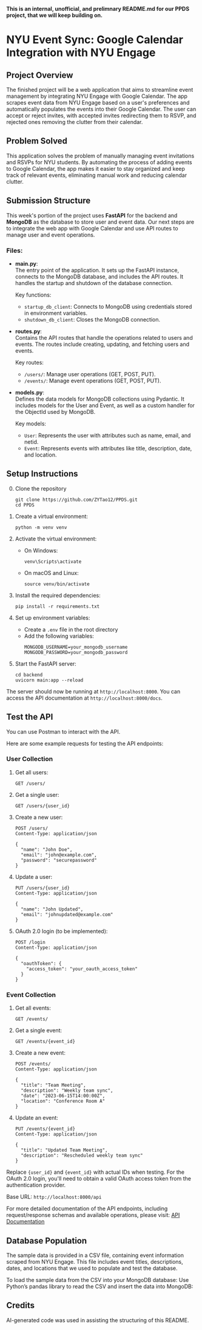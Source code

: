 **This is an internal, unofficial, and prelimnary README.md for our PPDS project, that we will keep building on.**

# NYU Event Sync: Google Calendar Integration with NYU Engage

## Project Overview

The finished project will be a web application that aims to streamline event management by integrating NYU Engage with Google Calendar. The app scrapes event data from NYU Engage based on a user's preferences and automatically populates the events into their Google Calendar. The user can accept or reject invites, with accepted invites redirecting them to RSVP, and rejected ones removing the clutter from their calendar.

## Problem Solved

This application solves the problem of manually managing event invitations and RSVPs for NYU students. By automating the process of adding events to Google Calendar, the app makes it easier to stay organized and keep track of relevant events, eliminating manual work and reducing calendar clutter.


## Submission Structure

This week's portion of the project uses **FastAPI** for the backend and **MongoDB** as the database to store user and event data. Our next steps are to integrate the web app with Google Calendar and use API routes to manage user and event operations.

### Files:

- **main.py**:  
  The entry point of the application. It sets up the FastAPI instance, connects to the MongoDB database, and includes the API routes. It handles the startup and shutdown of the database connection.

  Key functions:
  - `startup_db_client`: Connects to MongoDB using credentials stored in environment variables.
  - `shutdown_db_client`: Closes the MongoDB connection.

- **routes.py**:  
  Contains the API routes that handle the operations related to users and events. The routes include creating, updating, and fetching users and events.

  Key routes:
  - `/users/`: Manage user operations (GET, POST, PUT).
  - `/events/`: Manage event operations (GET, POST, PUT).

- **models.py**:  
  Defines the data models for MongoDB collections using Pydantic. It includes models for the User and Event, as well as a custom handler for the ObjectId used by MongoDB.

  Key models:
  - `User`: Represents the user with attributes such as name, email, and netid.
  - `Event`: Represents events with attributes like title, description, date, and location.


## Setup Instructions

0. Clone the repository
   ```
   git clone https://github.com/ZYTao12/PPDS.git
   cd PPDS
   ```

2. Create a virtual environment:
   ```
   python -m venv venv
   ```

3. Activate the virtual environment:
   - On Windows:
     ```
     venv\Scripts\activate
     ```
   - On macOS and Linux:
     ```
     source venv/bin/activate
     ```

4. Install the required dependencies:
   ```
   pip install -r requirements.txt
   ```

5. Set up environment variables:
   - Create a `.env` file in the root directory
   - Add the following variables:
     ```
     MONGODB_USERNAME=your_mongodb_username
     MONGODB_PASSWORD=your_mongodb_password
     ```

6. Start the FastAPI server:
   ```
   cd backend
   uvicorn main:app --reload
   ```

The server should now be running at `http://localhost:8000`. You can access the API documentation at `http://localhost:8000/docs`.

## Test the API

You can use Postman to interact with the API. 

Here are some example requests for testing the API endpoints:

### User Collection

1. Get all users:
   ```
   GET /users/
   ```

2. Get a single user:
   ```
   GET /users/{user_id}
   ```

3. Create a new user:
   ```
   POST /users/
   Content-Type: application/json

   {
     "name": "John Doe",
     "email": "john@example.com",
     "password": "securepassword"
   }
   ```

4. Update a user:
   ```
   PUT /users/{user_id}
   Content-Type: application/json

   {
     "name": "John Updated",
     "email": "johnupdated@example.com"
   }
   ```

5. OAuth 2.0 login (to be implemented):
   ```
   POST /login
   Content-Type: application/json

   {
     "oauthToken": {
       "access_token": "your_oauth_access_token"
     }
   }
   ```

### Event Collection

1. Get all events:
   ```
   GET /events/
   ```

2. Get a single event:
   ```
   GET /events/{event_id}
   ```

3. Create a new event:
   ```
   POST /events/
   Content-Type: application/json

   {
     "title": "Team Meeting",
     "description": "Weekly team sync",
     "date": "2023-06-15T14:00:00Z",
     "location": "Conference Room A"
   }
   ```

4. Update an event:
   ```
   PUT /events/{event_id}
   Content-Type: application/json

   {
     "title": "Updated Team Meeting",
     "description": "Rescheduled weekly team sync"
   }
   ```

Replace `{user_id}` and `{event_id}` with actual IDs when testing. For the OAuth 2.0 login, you'll need to obtain a valid OAuth access token from the authentication provider.

Base URL: `http://localhost:8000/api`

For more detailed documentation of the API endpoints, including request/response schemas and available operations, please visit: [API Documentation](http://localhost:8000/docs)

## Database Population

The sample data is provided in a CSV file, containing event information scraped from NYU Engage. This file includes event titles, descriptions, dates, and locations that we used to populate and test the database.

To load the sample data from the CSV into your MongoDB database:
Use Python’s pandas library to read the CSV and insert the data into MongoDB:


## Credits

AI-generated code was used in assisting the structuring of this README.
